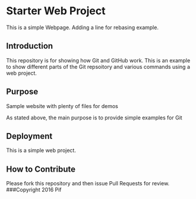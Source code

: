 # Starter Web Project
This is a simple Webpage.
Adding a line for rebasing example.

## Introduction
This repository is for showing how Git and GitHub work.
This is an example to show different parts of the Git repsoitory and various commands using a web project.

## Purpose

Sample website with plenty of files for demos

As stated above, the main purpose is to provide simple examples for Git

## Deployment

This is a simple web project.

## How to Contribute

Please fork this repository and then issue Pull Requests for review.
###Copyright
2016 Pif